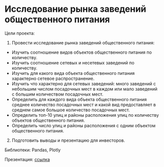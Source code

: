 # Исследование рынка заведений общественного питания

Цели проекта:

1. Провести исследование рынка заведений общественного питания:

 - Изучить соотношение видов объектов общественного питания по количеству.
 - Изучить соотношение сетевых и несетевых заведений по количеству. 
 - Изучить для какого вида объекта общественного питания характерно сетевое распространение.
 - Изучить что характерно для сетевых заведений: много заведений с небольшим числом посадочных мест в каждом или мало заведений с большим количеством посадочных мест.
 - Определить для каждого вида объекта общественного питания среднее количество посадочных мест и какой вид предоставляет в среднем самое большое количество посадочных мест.
 - Определить топ-10 улиц и районы расположения улиц по количеству объектов общественного питания.
 - Определить число улиц и районы расположения с одним объектом общественного питания.
 
2. Подготовить выводы и презентацию для инвесторов.

Библиотеки:
Pandas, Plotly

Презентация: [ссылка](https://disk.yandex.ru/i/vyoxNlEymcUB7g)
